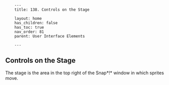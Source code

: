         ---
        title: 138. Controls on the Stage

        layout: home
        has_children: false
        has_toc: true
        nav_order: 81
        parent: User Interface Elements

        ---

Controls on the Stage
---------------------

The stage is the area in the top right of the Snap*!* window in which
sprites move.

